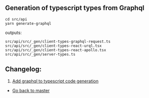 

## Generation of typescript types from Graphql

```
cd src/api
yarn generate-graphql
```
outputs:

```
src/api/src/_gen/client-types-graphql-request.ts
src/api/src/_gen/client-types-react-urql.tsx
src/api/src/_gen/client-types-react-apollo.tsx
src/api/src/_gen/server-types.ts
```


## Changelog:

1. [Add graphql to typescript code generation](https://github.com/briandemant/graphql-research/tree/01-graphql-to-ts-types)



* [Go back to master](master)